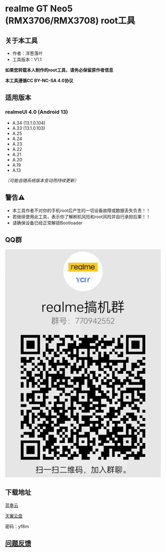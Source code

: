 # realme GT Neo5 (RMX3706/RMX3708) root工具

## 关于本工具
- 作者：洋葱落叶
- 工具版本：V1.1

**如果您转载本人制作的root工具，请务必保留原作者信息**

**本工具遵循CC BY-NC-SA 4.0协议**

## 适用版本
### realmeUI 4.0 (Android 13)
- A.34 (13.1.0.104)
- A.33 (13.1.0.103)
- A.25
- A.24
- A.23
- A.22
- A.21
- A.20
- A.19
- A.13

*（可能会随系统版本变动而持续更新）*

## 警告⚠️
- 本工具作者不对你的手机root后产生的一切设备故障或数据丢失负责！！
- 若继续使用此工具，表示你了解刷机风险和root风险并自行承担后果！！
- 请确保设备已经正常解锁Bootloader

## QQ群
![qq](realme_ycly.png)

## 下载地址
[蓝奏云](https://ycly.lanzouw.com/ikhfG0rkv8xa)

[天翼云盘](https://cloud.189.cn/t/muQnii3imYNb)

密码：yf8m

## [问题反馈](https://f.wps.cn/w/GQndtqeN/)
